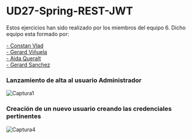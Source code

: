 # UD27-Spring-REST-JWT

Estos ejercicios han sido realizado por los miembros del equipo 6. Dicho equipo esta formado por:

[- Constan Vlad](https://github.com/ConstanHin)<br>
[- Gerard Viñuela](https://github.com/gerardviru)<br>
[- Aida Queralt](https://github.com/aidaq27)<br>
[- Gerard Sanchez](https://github.com/gerardsanchezv)<br>

### Lanzamiento de alta al usuario Administrador

![Captura1](https://user-images.githubusercontent.com/47026018/170302637-bfecd108-fea5-4c2c-bf24-b5f3eabed59c.PNG)

### Creación de un nuevo usuario creando las credenciales pertinentes 

![Captura4](https://user-images.githubusercontent.com/47026018/170302837-13ea9f0e-404b-41e9-a21e-034ab0158822.PNG)

